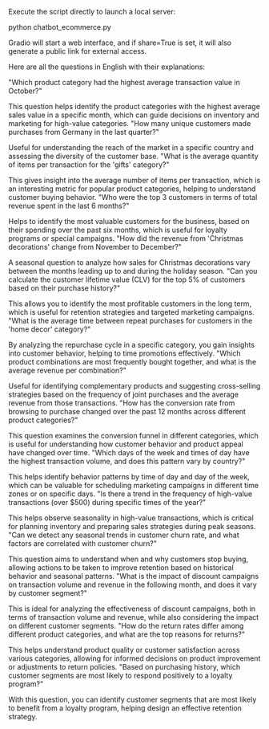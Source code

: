Execute the script directly to launch a local server:

python chatbot_ecommerce.py

Gradio will start a web interface, and if share=True is set, it will also generate a public link for external access.

Here are all the questions in English with their explanations:

"Which product category had the highest average transaction value in October?"

This question helps identify the product categories with the highest average sales value in a specific month, which can guide decisions on inventory and marketing for high-value categories.
"How many unique customers made purchases from Germany in the last quarter?"

Useful for understanding the reach of the market in a specific country and assessing the diversity of the customer base.
"What is the average quantity of items per transaction for the 'gifts' category?"

This gives insight into the average number of items per transaction, which is an interesting metric for popular product categories, helping to understand customer buying behavior.
"Who were the top 3 customers in terms of total revenue spent in the last 6 months?"

Helps to identify the most valuable customers for the business, based on their spending over the past six months, which is useful for loyalty programs or special campaigns.
"How did the revenue from 'Christmas decorations' change from November to December?"

A seasonal question to analyze how sales for Christmas decorations vary between the months leading up to and during the holiday season.
"Can you calculate the customer lifetime value (CLV) for the top 5% of customers based on their purchase history?"

This allows you to identify the most profitable customers in the long term, which is useful for retention strategies and targeted marketing campaigns.
"What is the average time between repeat purchases for customers in the 'home decor' category?"

By analyzing the repurchase cycle in a specific category, you gain insights into customer behavior, helping to time promotions effectively.
"Which product combinations are most frequently bought together, and what is the average revenue per combination?"

Useful for identifying complementary products and suggesting cross-selling strategies based on the frequency of joint purchases and the average revenue from those transactions.
"How has the conversion rate from browsing to purchase changed over the past 12 months across different product categories?"

This question examines the conversion funnel in different categories, which is useful for understanding how customer behavior and product appeal have changed over time.
"Which days of the week and times of day have the highest transaction volume, and does this pattern vary by country?"

This helps identify behavior patterns by time of day and day of the week, which can be valuable for scheduling marketing campaigns in different time zones or on specific days.
"Is there a trend in the frequency of high-value transactions (over $500) during specific times of the year?"

This helps observe seasonality in high-value transactions, which is critical for planning inventory and preparing sales strategies during peak seasons.
"Can we detect any seasonal trends in customer churn rate, and what factors are correlated with customer churn?"

This question aims to understand when and why customers stop buying, allowing actions to be taken to improve retention based on historical behavior and seasonal patterns.
"What is the impact of discount campaigns on transaction volume and revenue in the following month, and does it vary by customer segment?"

This is ideal for analyzing the effectiveness of discount campaigns, both in terms of transaction volume and revenue, while also considering the impact on different customer segments.
"How do the return rates differ among different product categories, and what are the top reasons for returns?"

This helps understand product quality or customer satisfaction across various categories, allowing for informed decisions on product improvement or adjustments to return policies.
"Based on purchasing history, which customer segments are most likely to respond positively to a loyalty program?"

With this question, you can identify customer segments that are most likely to benefit from a loyalty program, helping design an effective retention strategy.